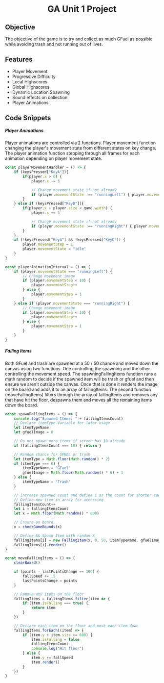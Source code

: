 <h1 align="center">
    GA Unit 1 Project
</h1>

## Objective

The objective of the game is to try and collect as much GFuel as possible while avoiding trash and not running out of lives.

## Features

- Player Movement
- Progressive Difficulty
- Local Highscores
- Global Highscores
- Dynamic Location Spawning
- Sound effects on collection
- Player Animations

## Code Snippets

##### Player Animations

Player animations are controlled via 2 functions. Player movement function changing the player's movement state from different states on key change.
The player animation function stepping through all frames for each animation depending on player movement state.

```javascript
const playerMovementHandler = () => {
    if (keysPressed["KeyA"]){
        if(player.x > 0) {
            player.x -= 5

            // Change movement state if not already
            if (player.movementState !== "runningLeft") { player.movementState = "runningLeft" }
        }
    } else if (keysPressed["KeyD"]){
        if(player.x + player.size < game.width) {
            player.x += 5

            // Change movement state if not already
            if (player.movementState !== "runningRight") { player.movementState = "runningRight" }
        }
    }
    if (!keysPressed["KeyA"] && !keysPressed["KeyD"]) {
        player.movementStep = 1
        player.movementState = "idle"
    }
}
```
```javascript
const playerAnimationInterval = () => {
    if (player.movementState === "runningLeft") {
        // Change movement image
        if (player.movementStep < 10) {
            player.movementStep++
        } else {
            player.movementStep = 1
        }
    } else if (player.movementState === "runningRight") {
        // Change movement image
        if (player.movementStep < 10) {
            player.movementStep++
        } else {
            player.movementStep = 1
        }
    }
}
```

##### Falling Items

Both GFuel and trash are spawned at a 50 / 50 chance and moved down the canvas using two functions. One controlling the spawning and the other controlling the movement speed.
The spawningFallingItems function runs a math random to decide if the spawned item will be trash or gfuel and then ensure we aren't outside the canvas. Once that is done it renders the image on the board and adds it to an array of fallingItems.
The second function (moveFallingItems) filters through the array of fallingItems and removes any that have hit the floor, despawns them and moves all the remaining items down the board.

```javascript
const spawnFallingItems = () => {
    console.log("Spawned Items: " + fallingItemsCount)
    // Declare itemType Variable for later usage
    let itemTypeName
    let gfuelImage = 0

    // Do not spawn more items if screen has 10 already
    if (fallingItemsCount === 10) { return }

    // Random chance for GFUEL or trash
    let itemType = Math.floor(Math.random() * 2)
    if (itemType === 0) {
        itemTypeName = "GFuel"
        gfuelImage = Math.floor(Math.random() * 6) + 1
    } else {
        itemTypeName = "Trash"
    }

    // Increase spawned count and define i as the count for shorter code
    // Define new item in array for accessing
    fallingItemsCount++
    let i = fallingItemsCount
    let x = Math.floor(Math.random() * 800)

    // Ensure on board
    x = checkGameBounds(x)

    // Define && Spawn Item with random X
    fallingItems[i] = new FallingItem(x, 0, 50, itemTypeName, gfuelImage, 10)
    fallingItems[i].render()
}
```
```javascript
const moveFallingItems = () => {
    clearBoard()

    if (points - lastPointsChange == 100) {
        fallSpeed += .5
        lastPointsChange = points
    }

    // Remove any items on the floor
    fallingItems = fallingItems.filter(item => {
        if (item.isFalling === true) {
            return item
        }
    })

    // Declare each item on the floor and move each item down
    fallingItems.forEach((item) => {
        if (item.y + item.size >= 600) {
            item.isFalling = false
            fallingItemsCount--
            console.log("Hit floor")
        } else {
            item.y += fallSpeed
            item.render()
        }
    })
}
```